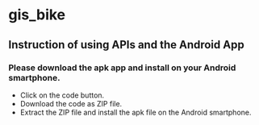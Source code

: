# gis_bike
## Instruction of using APIs and the Android App

### Please download the apk app and install on your Android smartphone. 
* Click on the code button.
* Download the code as ZIP file.
* Extract the ZIP file and install the apk file on the Android smartphone.
